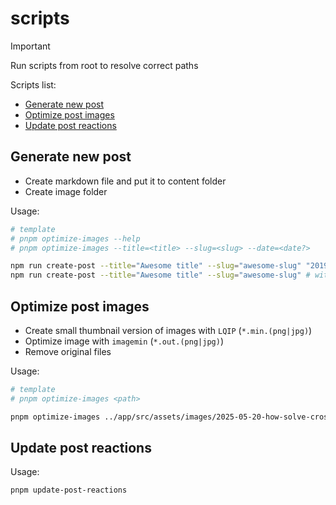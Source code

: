 # scripts

> [!IMPORTANT]
> Run scripts from root to resolve correct paths

Scripts list:

- [Generate new post](#generate-new-post)
- [Optimize post images](#optimize-post-images)
- [Update post reactions](#update-post-reactions)

## Generate new post

- Create markdown file and put it to content folder
- Create image folder

Usage:

```bash
# template
# pnpm optimize-images --help
# pnpm optimize-images --title=<title> --slug=<slug> --date=<date?>

npm run create-post --title="Awesome title" --slug="awesome-slug" "2019-12-22"
npm run create-post --title="Awesome title" --slug="awesome-slug" # with current date
```

## Optimize post images

- Create small thumbnail version of images with `LQIP` (`*.min.(png|jpg)`)
- Optimize image with `imagemin` (`*.out.(png|jpg)`)
- Remove original files

Usage:

```bash
# template
# pnpm optimize-images <path>

pnpm optimize-images ../app/src/assets/images/2025-05-20-how-solve-cross-imports
```

## Update post reactions

Usage:

```bash
pnpm update-post-reactions
```
